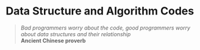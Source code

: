 # Data Structure and Algorithm Codes
> *Bad programmers worry about the code, good programmers worry about data structures and their relationship* <br> 
**Ancient Chinese proverb**

